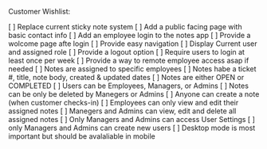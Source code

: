 Customer Wishlist:

[ ] Replace current sticky note system 
[ ] Add a public facing page with basic contact info
[ ] Add an employee login to the notes app
[ ] Provide a wolcome page afte login 
[ ] Provide easy navigation
[ ] Display Current user and assigned role
[ ] Provide a logout option
[ ] Require users to login at least once per week
[ ] Provide a way to remote employee access asap if needed
[ ] Notes are assigned to specific employees
[ ] Notes habe a ticket #, title, note body, created & updated dates
[ ] Notes are either OPEN or COMPLETED
[ ] Users can be Employees, Managers, or Admins
[ ] Notes can be only be deleted by Manegers or Admins
[ ] Anyone can create a note (when customer checks-in)
[ ] Employees can only view and edit their assigned notes 
[ ] Manegers and Admins can view, edit and delete all assigned notes
[ ] Only Managers and Admins can access User Settings
[ ] only Managers and Admins can create new users
[ ] Desktop mode is most important but should be avalaliable in mobile
